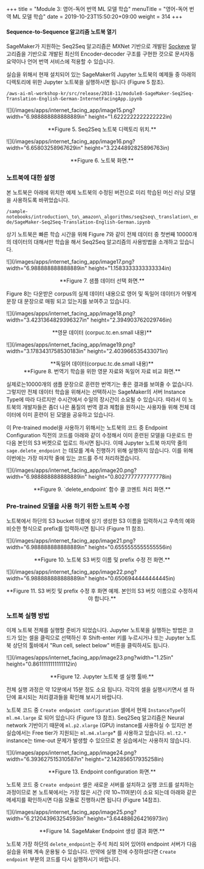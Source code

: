 +++
title = "Module 3: 영어-독어 번역 ML 모델 학습"
menuTitle = "영어-독어 번역 ML 모델 학습"
date = 2019-10-23T15:50:20+09:00
weight = 314
+++

#### Sequence-to-Sequence 알고리즘 노트북 열기

SageMaker가 지원하는 Seq2Seq 알고리즘은 MXNet 기반으로 개발된
[Sockeye](https://github.com/awslabs/sockeye) 알고리즘을 기반으로 개발된
최신의 Encoder-decoder 구조를 구현한 것으로 문서자동요약이나 언어 번역
서비스에 적용할 수 있습니다.

실습을 위해서 현재 설치되어 있는 SageMaker의 Jupyter 노트북의 예제들 중
아래의 디렉토리에 위한 Jupyter 노트북을 실행하시면 됩니다 (Figure 5
참조).

    /aws-ai-ml-workshop-kr/src/release/2018-11/module8-SageMaker-Seq2Seq-Translation-English-German-InternetFacingApp.ipynb

![](/images/apps/internet_facing_app/image15.png?width="6.988888888888889in"
height="1.6222222222222222in)

<center>**Figure 5. Seq2Seq 노트북 디렉토리 위치.**</center>

![](/images/apps/internet_facing_app/image16.png?width="6.65803258967629in"
height="3.2244892825896763in)

<center>**Figure 6. 노트북 화면.**</center>

### 노트북에 대한 설명

본 노트북은 아래에 위치한 예제 노트북의 수정된 버전으로 미리 학습된 머신
러닝 모델을 사용하도록 바뀌었습니다.

    /sample-notebooks/introduction\_to\_amazon\_algorithms/seq2seq\_translation\_en-de/SageMaker-Seq2Seq-Translation-English-German.ipynb

상기 노트북은 빠른 학습 시간을 위해 Figure 7와 같이 전체 데이터 중
첫번째 10000개의 데이터의 대해서만 학습을 해서 Seq2Seq 알고리즘의
사용방법을 소개하고 있습니다.

![](/images/apps/internet_facing_app/image17.png?width="6.988888888888889in"
height="1.1583333333333334in)

<center>**Figure 7. 샘플 데이터 선택 화면.**</center>

Figure 8는 다운받은 corpus의 실제 데이터 내용으로 영어 및 독일어
데이터가 어떻게 문장 대 문장으로 매핑 되고 있는지를 보여주고 있습니다.

![](/images/apps/internet_facing_app/image18.png?width="3.4231364829396327in" height="2.394903762029746in)   
<center>**영문 데이터 (corpuc.tc.en.small 내용)**</center>
  
![](/images/apps/internet_facing_app/image19.png?width="3.1783431758530183in" height="2.403966535433071in)
<center>**독일어 데이터(corpuc.tc.de.small 내용)**</center>
                                                        
<center>**Figure 8. 번역기 학습을 위한 영문 자료와 독일어 자료 비교 화면.**</center>

실제로는10000개의 샘플 문장으로 훈련한 번역기는 좋은 결과를 보여줄 수
없습니다. 그렇지만 전체 데이터 학습을 위해서는 선택하시는 SageMaker의
서버 Instance Type에 따라 다르지만 수시간에서 수일의 장시간이 소요될 수
있습니다. 따라서 이 노트북의 개발자들은 좀더 나은 품질의 번역 결과
체험을 원하시는 사용자들 위해 전체 데이터에 이미 훈련이 된 모델을
공유하고 있습니다.

이 Pre-trained model을 사용하기 위해서는 노트북의 코드 중 Endpoint
Configuration 직전의 코드를 아래와 같이 수정해서 이미 훈련된 모델을
다운로드 한 다음 본인의 S3 버켓으로 업로드 하시면 됩니다. 이때 Jupyter
노트북 마지막 줄의 `sage.delete_endpoint` 는 데모를 계속 진행하기 위해
실행하지 않습니다. 이를 위해 이번에는 가장 마지막 줄에 있는 코드를 주석
처리하겠습니다.

![](/images/apps/internet_facing_app/image20.png?width="6.988888888888889in"
height="0.8027777777777778in)

<center>**Figure 9. `delete_endpoint` 함수 콜 코멘트 처리 화면.**</center>

### Pre-trained 모델을 사용 하기 위한 노트북 수정

노트북에서 하단의 S3 bucket 이름에 상기 생성한 S3 이름을 입력하시고
우측의 예와 비슷한 형식으로 prefix를 입력하시면 됩니다 (Figure 11 참조).

![](/images/apps/internet_facing_app/image21.png?width="6.988888888888889in"
height="0.6555555555555556in)

<center>**Figure 10. 노트북 S3 버킷 이름 및 prefix 수정 전 화면.**</center>

![](/images/apps/internet_facing_app/image22.png?width="6.988888888888889in"
height="0.6506944444444445in)

<center>**Figure 11. S3 버킷 및 prefix 수정 후 화면 예제. 본인의 S3 버킷 이름으로 수정하셔야 합니다.**</center>

### 노트북 실행 방법

이제 노트북 전체를 실행할 준비가 되었습니다. Jupyter 노트북을 실행하는
방법은 코드가 있는 셀을 클릭으로 선택하신 후 Shift-enter 키를 누르시거나
또는 Jupyter 노트북 상단의 툴바에서 "Run cell, select below" 버튼을
클릭하셔도 됩니다.

![](/images/apps/internet_facing_app/image23.png?width="1.25in"
height="0.8611111111111112in)

<center>**Figure 12. Jupyter 노트북 셀 실행 툴바.**</center>

전체 실행 과정은 약 12분에서 15분 정도 소요 됩니다. 각각의 셀을
실행시키면서 셀 하단에 표시되는 처리결과들을 확인해 보시기 바랍니다.

노트북 코드 중 `Create endpoint configuration` 셀에서 현재
`InstanceType`이 `ml.m4.large` 로 되어 있습니다 (Figure 13 참조).
Seq2Seq 알고리즘은 Neural network 기반이기 때문에 `ml.p2.xlarge` (GPU)
instance를 사용하실 수 있지만 본 실습에서는 Free tier가 지원되는
`ml.m4.xlarge`* 를 사용하고 있습니다. `ml.t2.*` instance는 time-out 문제가
발생할 수 있으므로 본 실습에서는 사용하지 않습니다.

![](/images/apps/internet_facing_app/image24.png?width="6.393627515310587in"
height="2.142856517935258in)

<center>**Figure 13. Endpoint configuration 화면.**</center>

노트북 코드 중 `Create endpoint` 셀은 새로운 서버를 설치하고 실행
코드를 설치하는 과정이므로 본 노트북에서는 가장 많은 시간 (약
10\~11여분)이 소요 되는데 아래와 같은 메세지를 확인하시면 다음 모듈로
진행하시면 됩니다 (Figure 14참조).

![](/images/apps/internet_facing_app/image25.png?width="6.212043963254593in"
height="3.644886264216973in)

<center>**Figure 14. SageMaker Endpoint 생성 결과 화면.**</center>

노트북 가장 하단의 `delete_endpoint`는 주석 처리 되어 있어야 endpoint
서버가 다음 실습을 위해 계속 운용될 수 있습니다. 만약에 실행 전에
수정하셨다면 `Create endpoint` 부분의 코드를 다시 실행하시기
바랍니다.
